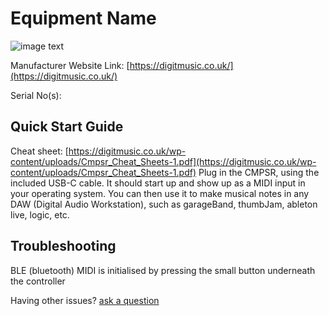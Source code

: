 # Equipment Name

![image text](<image link>)

Manufacturer Website Link: [https://digitmusic.co.uk/](https://digitmusic.co.uk/)

Serial No(s): 

## Quick Start Guide

Cheat sheet: [https://digitmusic.co.uk/wp-content/uploads/Cmpsr_Cheat_Sheets-1.pdf](https://digitmusic.co.uk/wp-content/uploads/Cmpsr_Cheat_Sheets-1.pdf)
Plug in the CMPSR, using the included USB-C cable. It should start up and show up as a MIDI input in your operating system. 
You can then use it to make musical notes in any DAW (Digital Audio Workstation), such as garageBand, thumbJam, ableton live, logic, etc.

## Troubleshooting

BLE (bluetooth) MIDI is initialised by pressing the small button underneath the controller

Having other issues? [ask a question](<mailto:ChrisBall@omnimusic.org.uk>)
